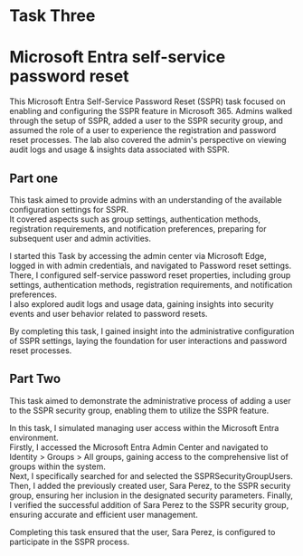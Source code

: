 # Task Three

<h1>Microsoft Entra self-service password reset</h1>

This Microsoft Entra Self-Service Password Reset (SSPR) task focused on enabling and configuring the SSPR feature in Microsoft 365. 
Admins walked through the setup of SSPR, added a user to the SSPR security group, and assumed the role of a user to experience the registration and password reset processes. 
The lab also covered the admin's perspective on viewing audit logs and usage & insights data associated with SSPR. 
</br> 
 
<h2>Part one</h2>

This task aimed to provide admins with an understanding of the available configuration settings for SSPR. </br>
It covered aspects such as group settings, authentication methods, registration requirements, and notification preferences, preparing for subsequent user and admin activities.
</br>

I started this Task by accessing the admin center via Microsoft Edge, logged in with admin credentials, and navigated to Password reset settings.
There, I configured self-service password reset properties, including group settings, authentication methods, registration requirements, and notification preferences. </br>
I also explored audit logs and usage data, gaining insights into security events and user behavior related to password resets. 

By completing this task, I gained insight into the administrative configuration of SSPR settings, laying the foundation for user interactions and password reset processes.
</br> 

<h2>Part Two</h2>

This task aimed to demonstrate the administrative process of adding a user to the SSPR security group, enabling them to utilize the SSPR feature.
</br>

In this task, I simulated managing user access within the Microsoft Entra environment. </br>
Firstly, I accessed the Microsoft Entra Admin Center and navigated to Identity > Groups > All groups, gaining access to the comprehensive list of groups within the system. </br>
Next, I specifically searched for and selected the SSPRSecurityGroupUsers.</br> 
Then, I added the previously created user, Sara Perez, to the SSPR security group, ensuring her inclusion in the designated security parameters.
Finally, I verified the successful addition of Sara Perez to the SSPR security group, ensuring accurate and efficient user management. 
</br>

Completing this task ensured that the user, Sara Perez, is configured to participate in the SSPR process.
</br>




